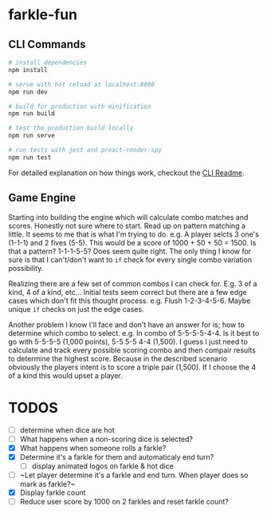 # farkle-fun

## CLI Commands

``` bash
# install dependencies
npm install

# serve with hot reload at localhost:8080
npm run dev

# build for production with minification
npm run build

# test the production build locally
npm run serve

# run tests with jest and preact-render-spy 
npm run test
```

For detailed explanation on how things work, checkout the [CLI Readme](https://github.com/developit/preact-cli/blob/master/README.md).


## Game Engine

Starting into building the engine which will calculate combo matches and scores. Honestly not sure where to start. Read up on pattern matching a little. It seems to me that is what I'm trying to do. e.g. A player selcts 3 one's (1-1-1) and 2 fives (5-5). This would be a score of 1000 + 50 + 50 = 1500. Is that a pattern? 1-1-1-5-5? Does seem quite right. The only thing I know for sure is that I can't/don't want to `if` check for every single combo variation possibility.

Realizing there are a few set of common combos I can check for. E.g. 3 of a kind, 4 of a kind, etc... Initial tests seem correct but there are a few edge cases which don't fit this thought process. e.g. Flush 1-2-3-4-5-6. Maybe unique `if` checks on just the edge cases. 

Another problem I know I'll face and don't have an answer for is; how to determine which combo to select. e.g. In combo of 5-5-5-5-4-4. Is it best to go with 5-5-5-5 (1,000 points), 5-5 5-5 4-4 (1,500). I guess I just need to calculate and track every possible scoring combo and then compair results to determine the highest score. Because in the described scenario obviously the players intent is to score a triple pair (1,500). If I choose the 4 of a kind this would upset a player.


# TODOS

- [ ] determine when dice are hot
- [ ] What happens when a non-scoring dice is selected?
- [x] What happens when someone rolls a farkle?
 - [x] Determine it's a farkle for them and automaticaly end turn?
   - [ ] display animated logos on farkle & hot dice
 - [ ] ~Let player determine it's a farkle and end turn. When player does so mark as farkle?~
- [x] Display farkle count
 - [ ] Reduce user score by 1000 on 2 farkles and reset farkle count?
